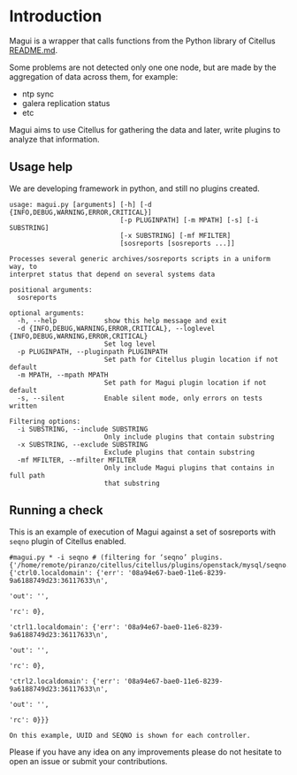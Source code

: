 # Introduction

Magui is a wrapper that calls functions from the Python library of Citellus [README.md](README.md).

Some problems are not detected only one one node, but are made by the aggregation of data across them, for example:

- ntp sync
- galera replication status
- etc

Magui aims to use Citellus for gathering the data and later, write plugins to analyze that information.

## Usage help
We are developing framework in python, and still no plugins created.

```
usage: magui.py [arguments] [-h] [-d {INFO,DEBUG,WARNING,ERROR,CRITICAL}]
                            [-p PLUGINPATH] [-m MPATH] [-s] [-i SUBSTRING]
                            [-x SUBSTRING] [-mf MFILTER]
                            [sosreports [sosreports ...]]

Processes several generic archives/sosreports scripts in a uniform way, to
interpret status that depend on several systems data

positional arguments:
  sosreports

optional arguments:
  -h, --help            show this help message and exit
  -d {INFO,DEBUG,WARNING,ERROR,CRITICAL}, --loglevel {INFO,DEBUG,WARNING,ERROR,CRITICAL}
                        Set log level
  -p PLUGINPATH, --pluginpath PLUGINPATH
                        Set path for Citellus plugin location if not default
  -m MPATH, --mpath MPATH
                        Set path for Magui plugin location if not default
  -s, --silent          Enable silent mode, only errors on tests written

Filtering options:
  -i SUBSTRING, --include SUBSTRING
                        Only include plugins that contain substring
  -x SUBSTRING, --exclude SUBSTRING
                        Exclude plugins that contain substring
  -mf MFILTER, --mfilter MFILTER
                        Only include Magui plugins that contains in full path
                        that substring
```

## Running a check

This is an example of execution of Magui against a set of sosreports with `seqno` plugin of Citellus enabled.
```
#magui.py * -i seqno # (filtering for ‘seqno’ plugins.
{'/home/remote/piranzo/citellus/citellus/plugins/openstack/mysql/seqno.sh': {'ctrl0.localdomain': {'err': '08a94e67-bae0-11e6-8239-9a6188749d23:36117633\n',
                                                                                                   'out': '',
                                                                                                   'rc': 0},
                                                                             'ctrl1.localdomain': {'err': '08a94e67-bae0-11e6-8239-9a6188749d23:36117633\n',
                                                                                                   'out': '',
                                                                                                   'rc': 0},
                                                                             'ctrl2.localdomain': {'err': '08a94e67-bae0-11e6-8239-9a6188749d23:36117633\n',
                                                                                                   'out': '',
                                                                                                   'rc': 0}}}

On this example, UUID and SEQNO is shown for each controller.

```

Please if you have any idea on any improvements please do not hesitate to open an issue or submit your contributions.
